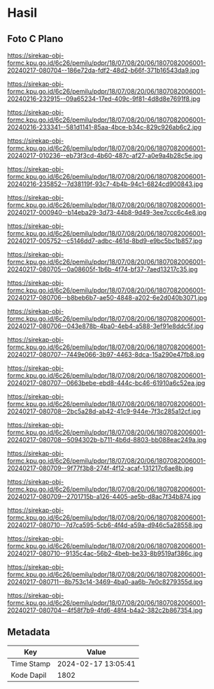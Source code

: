 # Hasil

## Foto C Plano

https://sirekap-obj-formc.kpu.go.id/6c26/pemilu/pdpr/18/07/08/20/06/1807082006001-20240217-080704--186e72da-fdf2-48d2-b66f-371b16543da9.jpg

https://sirekap-obj-formc.kpu.go.id/6c26/pemilu/pdpr/18/07/08/20/06/1807082006001-20240216-232915--09a65234-17ed-409c-9f81-4d8d8e7691f8.jpg

https://sirekap-obj-formc.kpu.go.id/6c26/pemilu/pdpr/18/07/08/20/06/1807082006001-20240216-233341--581d1141-85aa-4bce-b34c-829c926ab6c2.jpg

https://sirekap-obj-formc.kpu.go.id/6c26/pemilu/pdpr/18/07/08/20/06/1807082006001-20240217-010236--eb73f3cd-4b60-487c-af27-a0e9a4b28c5e.jpg

https://sirekap-obj-formc.kpu.go.id/6c26/pemilu/pdpr/18/07/08/20/06/1807082006001-20240216-235852--7d38119f-93c7-4b4b-94c1-6824cd900843.jpg

https://sirekap-obj-formc.kpu.go.id/6c26/pemilu/pdpr/18/07/08/20/06/1807082006001-20240217-000940--b14eba29-3d73-44b8-9d49-3ee7ccc6c4e8.jpg

https://sirekap-obj-formc.kpu.go.id/6c26/pemilu/pdpr/18/07/08/20/06/1807082006001-20240217-005752--c5146dd7-adbc-461d-8bd9-e9bc5bc1b857.jpg

https://sirekap-obj-formc.kpu.go.id/6c26/pemilu/pdpr/18/07/08/20/06/1807082006001-20240217-080705--0a08605f-1b6b-4f74-bf37-7aed13217c35.jpg

https://sirekap-obj-formc.kpu.go.id/6c26/pemilu/pdpr/18/07/08/20/06/1807082006001-20240217-080706--b8beb6b7-ae50-4848-a202-6e2d040b3071.jpg

https://sirekap-obj-formc.kpu.go.id/6c26/pemilu/pdpr/18/07/08/20/06/1807082006001-20240217-080706--043e878b-4ba0-4eb4-a588-3ef91e8ddc5f.jpg

https://sirekap-obj-formc.kpu.go.id/6c26/pemilu/pdpr/18/07/08/20/06/1807082006001-20240217-080707--7449e066-3b97-4463-8dca-15a290e47fb8.jpg

https://sirekap-obj-formc.kpu.go.id/6c26/pemilu/pdpr/18/07/08/20/06/1807082006001-20240217-080707--0663bebe-ebd8-444c-bc46-61910a6c52ea.jpg

https://sirekap-obj-formc.kpu.go.id/6c26/pemilu/pdpr/18/07/08/20/06/1807082006001-20240217-080708--2bc5a28d-ab42-41c9-944e-7f3c285a12cf.jpg

https://sirekap-obj-formc.kpu.go.id/6c26/pemilu/pdpr/18/07/08/20/06/1807082006001-20240217-080708--5094302b-b711-4b6d-8803-bb088eac249a.jpg

https://sirekap-obj-formc.kpu.go.id/6c26/pemilu/pdpr/18/07/08/20/06/1807082006001-20240217-080709--9f77f3b8-274f-4f12-acaf-131217c6ae8b.jpg

https://sirekap-obj-formc.kpu.go.id/6c26/pemilu/pdpr/18/07/08/20/06/1807082006001-20240217-080709--2701715b-a126-4405-ae5b-d8ac7f34b874.jpg

https://sirekap-obj-formc.kpu.go.id/6c26/pemilu/pdpr/18/07/08/20/06/1807082006001-20240217-080710--7d7ca595-5cb6-4f4d-a59a-d946c5a28558.jpg

https://sirekap-obj-formc.kpu.go.id/6c26/pemilu/pdpr/18/07/08/20/06/1807082006001-20240217-080710--9135c4ac-56b2-4beb-be33-8b9519af386c.jpg

https://sirekap-obj-formc.kpu.go.id/6c26/pemilu/pdpr/18/07/08/20/06/1807082006001-20240217-080711--8b753c14-3469-4ba0-aa6b-7e0c8279355d.jpg

https://sirekap-obj-formc.kpu.go.id/6c26/pemilu/pdpr/18/07/08/20/06/1807082006001-20240217-080704--4f58f7b9-4fd6-48f4-b4a2-382c2b867354.jpg


## Metadata

| Key        | Value               |
| ---------- | ------------------- |
| Time Stamp | 2024-02-17 13:05:41 |
| Kode Dapil | 1802                |



